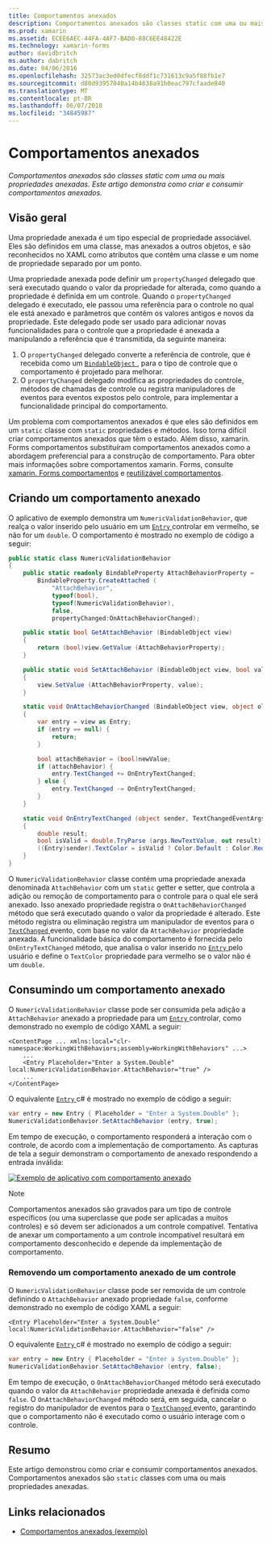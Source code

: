 ```yaml
---
title: Comportamentos anexados
description: Comportamentos anexados são classes static com uma ou mais propriedades anexadas. Este artigo demonstra como criar e consumir comportamentos anexados.
ms.prod: xamarin
ms.assetid: ECEE6AEC-44FA-4AF7-BAD0-88C6EE48422E
ms.technology: xamarin-forms
author: davidbritch
ms.author: dabritch
ms.date: 04/06/2016
ms.openlocfilehash: 32573ac3ed0dfecf8ddf1c731613c9a5f88fb1e7
ms.sourcegitcommit: d80d93957040a14b4638a91b0eac797cfaade840
ms.translationtype: MT
ms.contentlocale: pt-BR
ms.lasthandoff: 06/07/2018
ms.locfileid: "34845987"
---
```

# <a name="attached-behaviors"></a>Comportamentos anexados

_Comportamentos anexados são classes static com uma ou mais propriedades anexadas. Este artigo demonstra como criar e consumir comportamentos anexados._

## <a name="overview"></a>Visão geral

Uma propriedade anexada é um tipo especial de propriedade associável. Eles são definidos em uma classe, mas anexados a outros objetos, e são reconhecidos no XAML como atributos que contêm uma classe e um nome de propriedade separado por um ponto.

Uma propriedade anexada pode definir um `propertyChanged` delegado que será executado quando o valor da propriedade for alterada, como quando a propriedade é definida em um controle. Quando o `propertyChanged` delegado é executado, ele passou uma referência para o controle no qual ele está anexado e parâmetros que contêm os valores antigos e novos da propriedade. Este delegado pode ser usado para adicionar novas funcionalidades para o controle que a propriedade é anexada a manipulando a referência que é transmitida, da seguinte maneira:

1. O `propertyChanged` delegado converte a referência de controle, que é recebida como um [ `BindableObject` ](https://developer.xamarin.com/api/type/Xamarin.Forms.BindableObject/), para o tipo de controle que o comportamento é projetado para melhorar.
1. O `propertyChanged` delegado modifica as propriedades do controle, métodos de chamadas de controle ou registra manipuladores de eventos para eventos expostos pelo controle, para implementar a funcionalidade principal do comportamento.

Um problema com comportamentos anexados é que eles são definidos em um `static` classe com `static` propriedades e métodos. Isso torna difícil criar comportamentos anexados que têm o estado. Além disso, xamarin. Forms comportamentos substituíram comportamentos anexados como a abordagem preferencial para a construção de comportamento. Para obter mais informações sobre comportamentos xamarin. Forms, consulte [xamarin. Forms comportamentos](~/xamarin-forms/app-fundamentals/behaviors/creating.md) e [reutilizável comportamentos](~/xamarin-forms/app-fundamentals/behaviors/reusable/index.md).

## <a name="creating-an-attached-behavior"></a>Criando um comportamento anexado

O aplicativo de exemplo demonstra um `NumericValidationBehavior`, que realça o valor inserido pelo usuário em um [ `Entry` ](https://developer.xamarin.com/api/type/Xamarin.Forms.Entry/) controlar em vermelho, se não for um `double`. O comportamento é mostrado no exemplo de código a seguir:

```csharp
public static class NumericValidationBehavior
{
    public static readonly BindableProperty AttachBehaviorProperty =
        BindableProperty.CreateAttached (
            "AttachBehavior",
            typeof(bool),
            typeof(NumericValidationBehavior),
            false,
            propertyChanged:OnAttachBehaviorChanged);

    public static bool GetAttachBehavior (BindableObject view)
    {
        return (bool)view.GetValue (AttachBehaviorProperty);
    }

    public static void SetAttachBehavior (BindableObject view, bool value)
    {
        view.SetValue (AttachBehaviorProperty, value);
    }

    static void OnAttachBehaviorChanged (BindableObject view, object oldValue, object newValue)
    {
        var entry = view as Entry;
        if (entry == null) {
            return;
        }

        bool attachBehavior = (bool)newValue;
        if (attachBehavior) {
            entry.TextChanged += OnEntryTextChanged;
        } else {
            entry.TextChanged -= OnEntryTextChanged;
        }
    }

    static void OnEntryTextChanged (object sender, TextChangedEventArgs args)
    {
        double result;
        bool isValid = double.TryParse (args.NewTextValue, out result);
        ((Entry)sender).TextColor = isValid ? Color.Default : Color.Red;
    }
}
```

O `NumericValidationBehavior` classe contém uma propriedade anexada denominada `AttachBehavior` com um `static` getter e setter, que controla a adição ou remoção de comportamento para o controle para o qual ele será anexado. Isso anexado propriedade registra o `OnAttachBehaviorChanged` método que será executado quando o valor da propriedade é alterado. Este método registra ou eliminação registra um manipulador de eventos para o [ `TextChanged` ](https://developer.xamarin.com/api/event/Xamarin.Forms.Entry.TextChanged/) evento, com base no valor da `AttachBehavior` propriedade anexada. A funcionalidade básica do comportamento é fornecida pelo `OnEntryTextChanged` método, que analisa o valor inserido no [ `Entry` ](https://developer.xamarin.com/api/type/Xamarin.Forms.Entry/) pelo usuário e define o `TextColor` propriedade para vermelho se o valor não é um `double`.

## <a name="consuming-an-attached-behavior"></a>Consumindo um comportamento anexado

O `NumericValidationBehavior` classe pode ser consumida pela adição a `AttachBehavior` anexado a propriedade para um [ `Entry` ](https://developer.xamarin.com/api/type/Xamarin.Forms.Entry/) controlar, como demonstrado no exemplo de código XAML a seguir:

```xaml
<ContentPage ... xmlns:local="clr-namespace:WorkingWithBehaviors;assembly=WorkingWithBehaviors" ...>
    ...
    <Entry Placeholder="Enter a System.Double" local:NumericValidationBehavior.AttachBehavior="true" />
    ...
</ContentPage>
```

O equivalente [ `Entry` ](https://developer.xamarin.com/api/type/Xamarin.Forms.Entry/) c# é mostrado no exemplo de código a seguir:

```csharp
var entry = new Entry { Placeholder = "Enter a System.Double" };
NumericValidationBehavior.SetAttachBehavior (entry, true);
```

Em tempo de execução, o comportamento responderá a interação com o controle, de acordo com a implementação de comportamento. As capturas de tela a seguir demonstram o comportamento de anexado respondendo a entrada inválida:

[![](attached-images/screenshots-sml.png "Exemplo de aplicativo com comportamento anexado")](attached-images/screenshots.png#lightbox "exemplo de aplicativo com comportamento anexado")

> [!NOTE]
> Comportamentos anexados são gravados para um tipo de controle específicos (ou uma superclasse que pode ser aplicadas a muitos controles) e só devem ser adicionados a um controle compatível. Tentativa de anexar um comportamento a um controle incompatível resultará em comportamento desconhecido e depende da implementação de comportamento.

### <a name="removing-an-attached-behavior-from-a-control"></a>Removendo um comportamento anexado de um controle

O `NumericValidationBehavior` classe pode ser removida de um controle definindo o `AttachBehavior` anexado propriedade `false`, conforme demonstrado no exemplo de código XAML a seguir:

```xaml
<Entry Placeholder="Enter a System.Double" local:NumericValidationBehavior.AttachBehavior="false" />
```

O equivalente [ `Entry` ](https://developer.xamarin.com/api/type/Xamarin.Forms.Entry/) c# é mostrado no exemplo de código a seguir:

```csharp
var entry = new Entry { Placeholder = "Enter a System.Double" };
NumericValidationBehavior.SetAttachBehavior (entry, false);
```

Em tempo de execução, o `OnAttachBehaviorChanged` método será executado quando o valor da `AttachBehavior` propriedade anexada é definida como `false`. O `OnAttachBehaviorChanged` método será, em seguida, cancelar o registro do manipulador de eventos para o [ `TextChanged` ](https://developer.xamarin.com/api/event/Xamarin.Forms.Entry.TextChanged/) evento, garantindo que o comportamento não é executado como o usuário interage com o controle.

## <a name="summary"></a>Resumo

Este artigo demonstrou como criar e consumir comportamentos anexados. Comportamentos anexados são `static` classes com uma ou mais propriedades anexadas.


## <a name="related-links"></a>Links relacionados

- [Comportamentos anexados (exemplo)](https://developer.xamarin.com/samples/xamarin-forms/behaviors/attachednumericvalidationbehavior/)
